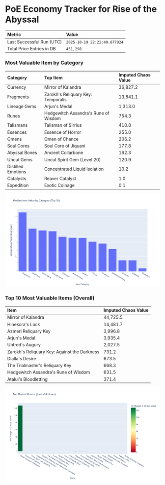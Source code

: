 # PoE Economy Tracker for Rise of the Abyssal

<!-- START_MAINTENANCE -->
| Metric | Value |
|:---|:---|
| Last Successful Run (UTC) | `2025-10-19 22:22:49.677924` |
| Total Price Entries in DB | `451,298` |

<!-- END_MAINTENANCE -->

<!-- START_DATAFRAME_DEBUG -->
<!-- END_DATAFRAME_DEBUG -->

<!-- START_CATEGORY_ANALYSIS -->
### Most Valuable Item by Category
| Category | Top Item | Imputed Chaos Value |
| :--- | :--- | :--- |
| Currency | Mirror of Kalandra | 36,827.2 |
| Fragments | Zarokh's Reliquary Key: Temporalis | 13,841.1 |
| Lineage Gems | Arjun's Medal | 1,313.0 |
| Runes | Hedgewitch Assandra's Rune of Wisdom | 754.3 |
| Talismans | Talisman of Sirrius | 410.8 |
| Essences | Essence of Horror | 255.0 |
| Omens | Omen of Chance | 206.2 |
| Soul Cores | Soul Core of Jiquani | 177.8 |
| Abyssal Bones | Ancient Collarbone | 162.3 |
| Uncut Gems | Uncut Spirit Gem (Level 20) | 120.9 |
| Distilled Emotions | Concentrated Liquid Isolation | 10.2 |
| Catalysts | Reaver Catalyst | 1.0 |
| Expedition | Exotic Coinage | 0.1 |


![Category Analysis Chart](charts/category_analysis.png)
<!-- END_ANALYSIS -->

<!-- START_ANALYSIS -->
### Top 10 Most Valuable Items (Overall)
| Item | Imputed Chaos Value |
| :--- | :--- |
| Mirror of Kalandra | 44,725.5 |
| Hinekora's Lock | 14,481.7 |
| Azmeri Reliquary Key | 3,996.8 |
| Arjun's Medal | 3,935.4 |
| Uhtred's Augury | 2,027.5 |
| Zarokh's Reliquary Key: Against the Darkness | 731.2 |
| Dialla's Desire | 673.5 |
| The Trialmaster's Reliquary Key | 668.3 |
| Hedgewitch Assandra's Rune of Wisdom | 631.5 |
| Atalui's Bloodletting | 371.4 |


![Market Movers Chart](charts/market_movers.png)
<!-- END_ANALYSIS -->
